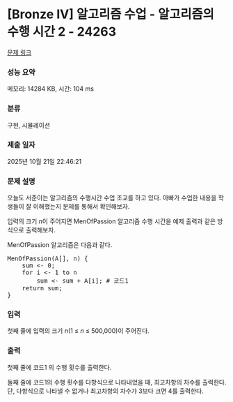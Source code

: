 # [Bronze IV] 알고리즘 수업 - 알고리즘의 수행 시간 2 - 24263 

[문제 링크](https://www.acmicpc.net/problem/24263) 

### 성능 요약

메모리: 14284 KB, 시간: 104 ms

### 분류

구현, 시뮬레이션

### 제출 일자

2025년 10월 21일 22:46:21

### 문제 설명

<p>오늘도 서준이는 알고리즘의 수행시간 수업 조교를 하고 있다. 아빠가 수업한 내용을 학생들이 잘 이해했는지 문제를 통해서 확인해보자.</p>

<p>입력의 크기 <em>n</em>이 주어지면 MenOfPassion 알고리즘 수행 시간을 예제 출력과 같은 방식으로 출력해보자.</p>

<p>MenOfPassion 알고리즘은 다음과 같다.</p>

<pre>MenOfPassion(A[], n) {
    sum <- 0;
    for i <- 1 to n
        sum <- sum + A[i]; # 코드1
    return sum;
}</pre>

### 입력 

 <p>첫째 줄에 입력의 크기 <em>n</em>(1 ≤ <i>n</i> ≤ 500,000)이 주어진다.</p>

### 출력 

 <p>첫째 줄에 코드1 의 수행 횟수를 출력한다.</p>

<p>둘째 줄에 코드1의 수행 횟수를 다항식으로 나타내었을 때, 최고차항의 차수를 출력한다. 단, 다항식으로 나타낼 수 없거나 최고차항의 차수가 3보다 크면 4를 출력한다.</p>


